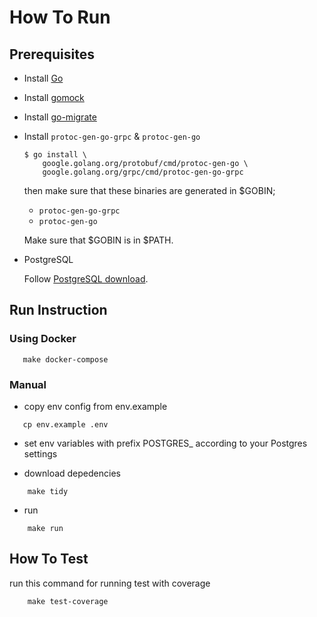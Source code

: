 
# How To Run


## Prerequisites

- Install [Go](https://golang.org/doc/install)


- Install [gomock](https://github.com/golang/mock)


- Install [go-migrate](https://github.com/DavidHuie/gomigrate/blob/master/README.md)


- Install `protoc-gen-go-grpc` & `protoc-gen-go` 

    ```
    $ go install \
        google.golang.org/protobuf/cmd/protoc-gen-go \
        google.golang.org/grpc/cmd/protoc-gen-go-grpc
    ```

    then make sure that these binaries are generated in $GOBIN;

    - `protoc-gen-go-grpc`
    - `protoc-gen-go`

    Make sure that $GOBIN is in $PATH.

- PostgreSQL

    Follow [PostgreSQL download](https://www.postgresql.org/download/).
    
## Run Instruction    

### Using Docker
 ```
    make docker-compose
```

### Manual
- copy env config from env.example
 ```
    cp env.example .env
```

- set env variables with prefix POSTGRES_ according to your Postgres settings

- download depedencies
```
    make tidy
```

- run 
```
    make run
```

## How To Test
run this command for running test with coverage
```
    make test-coverage
```
